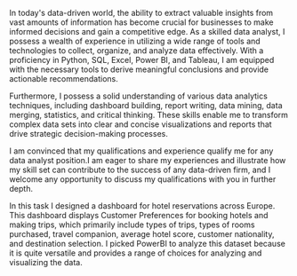 In today's data-driven world, the ability to extract valuable insights from vast amounts of information has become crucial for businesses to make informed decisions and gain a competitive edge. As a skilled data analyst, I possess a wealth of experience in utilizing a wide range of tools and technologies to collect, organize, and analyze data effectively. With a proficiency in Python, SQL, Excel, Power BI, and Tableau, I am equipped with the necessary tools to derive meaningful conclusions and provide actionable recommendations.

Furthermore, I possess a solid understanding of various data analytics techniques, including dashboard building, report writing, data mining, data merging, statistics, and critical thinking. These skills enable me to transform complex data sets into clear and concise visualizations and reports that drive strategic decision-making processes.

I am convinced that my qualifications and experience qualify me for any data analyst position.I am eager to share my experiences and illustrate how my skill set can contribute to the success of any data-driven firm, and I welcome any opportunity to discuss my qualifications with you in further depth.

In this task I designed a dashboard for hotel reservations across Europe. This dashboard displays Customer Preferences for booking hotels and making trips, which primarily include types of trips, types of rooms purchased, travel companion, average hotel score, customer nationality, and destination selection. I picked PowerBI to analyze this dataset because it is quite versatile and provides a range of choices for analyzing and visualizing the data. 